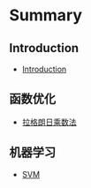 # Summary

## Introduction

* [Introduction](README.md)

## 函数优化

* [拉格朗日乘数法](la-ge-lang-ri-cheng-shu-fa.md)

## 机器学习

* [SVM](chapter1.md)

